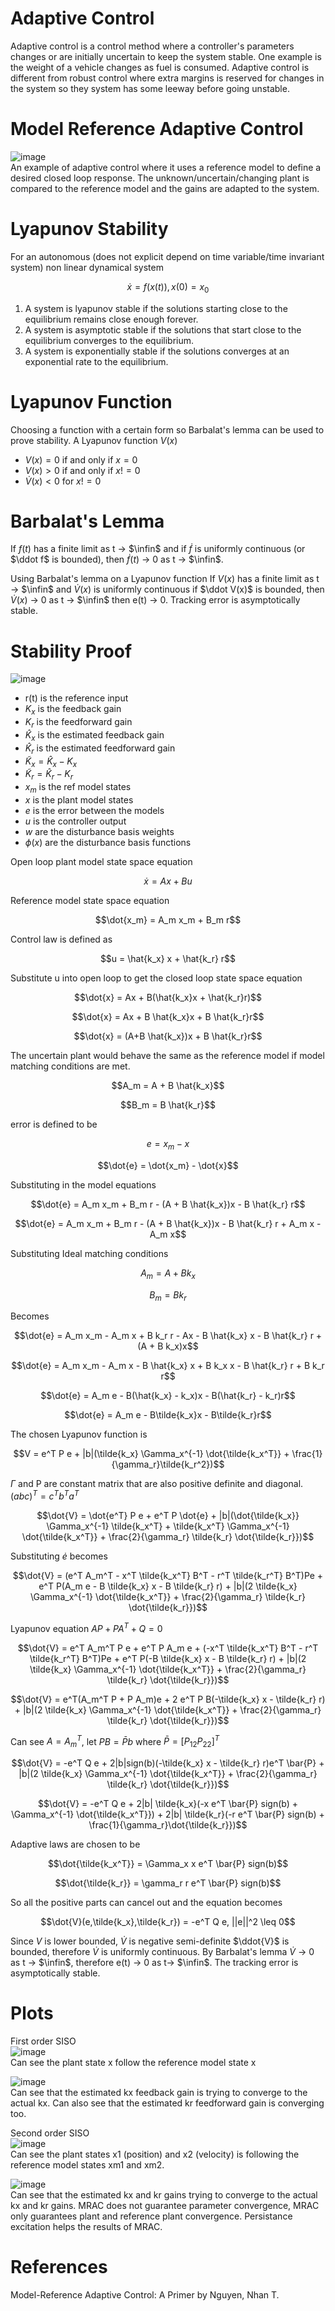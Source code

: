 # Adaptive Control
Adaptive control is a control method where a controller's parameters changes or are initially uncertain to keep the system stable. One example is the weight of a vehicle changes as fuel is consumed. Adaptive control is different from robust control where extra margins is reserved for changes in the system so they system has some leeway before going unstable.

# Model Reference Adaptive Control
![image](pics/direct-mrac-control-structure.png)\
An example of adaptive control where it uses a reference model to define a desired closed loop response. The unknown/uncertain/changing plant is compared to the reference model and the gains are adapted to the system.

# Lyapunov Stability
For an autonomous (does not explicit depend on time variable/time invariant system) non linear dynamical system

$$\dot x = f(x(t)), x(0) = x_0$$

1. A system is lyapunov stable if the solutions starting close to the equilibrium remains close enough forever.
2. A system is asymptotic stable if the solutions that start close to the equilibrium converges to the equilibrium.
3. A system is exponentially stable if the solutions converges at an exponential rate to the equilibrium.

# Lyapunov Function
Choosing a function with a certain form so Barbalat's lemma can be used to prove stability. A Lyapunov function $V(x)$ 

* $V(x) = 0$ if and only if $x = 0$
* $V(x) > 0$ if and only if $x != 0$
* $\dot V(x) < 0$ for $x != 0$

# Barbalat's Lemma
If $f(t)$ has a finite limit as t -> $\infin$ and if $\dot f$ is uniformly continuous (or $\ddot f$ is bounded), then $\dot f(t)$ -> 0 as t -> $\infin$.

Using Barbalat's lemma on a Lyapunov function
If $V(x)$ has a finite limit as t -> $\infin$ and $\dot V(x)$ is uniformly continuous if $\ddot V(x)$ is bounded, then $\dot V(x)$ -> 0 as t -> $\infin$ then e(t) -> 0. Tracking error is asymptotically stable.

# Stability Proof
![image](pics/direct-mrac-control-structure.png)

* r(t) is the reference input
* $K_x$ is the feedback gain
* $K_r$ is the feedforward gain
* $\hat K_x$ is the estimated feedback gain
* $\hat K_r$ is the estimated feedforward gain
* $\tilde K_x = \hat K_x - K_x$ 
* $\tilde K_r = \hat K_r - K_r$
* $x_m$ is the ref model states
* $x$ is the plant model states
* $e$ is the error between the models
* $u$ is the controller output
* $w$ are the disturbance basis weights
* $\phi(x)$ are the disturbance basis functions 

Open loop plant model state space equation

$$\dot{x} = A x + B u$$

Reference model state space equation

$$\dot{x_m} = A_m x_m + B_m r$$

Control law is defined as

$$u = \hat{k_x} x + \hat{k_r} r$$

Substitute u into open loop to get the closed loop state space equation 

$$\dot{x} = Ax + B(\hat{k_x}x + \hat{k_r}r)$$

$$\dot{x} = Ax + B \hat{k_x}x + B \hat{k_r}r$$

$$\dot{x} = (A+B \hat{k_x})x + B \hat{k_r}r$$

The uncertain plant would behave the same as the reference model if model matching conditions are met.

$$A_m = A + B \hat{k_x}$$

$$B_m = B \hat{k_r}$$

error is defined to be

$$e = x_m - x$$

$$\dot{e} = \dot{x_m} - \dot{x}$$

Substituting in the model equations

$$\dot{e} = A_m x_m + B_m r - (A + B \hat{k_x})x - B \hat{k_r} r$$

$$\dot{e} = A_m x_m + B_m r - (A + B \hat{k_x})x - B \hat{k_r} r + A_m x - A_m x$$

Substituting Ideal matching conditions

$$A_m = A + B k_x$$

$$B_m = B k_r$$

Becomes

$$\dot{e} = A_m x_m - A_m x + B k_r r - Ax - B \hat{k_x} x - B \hat{k_r} r + (A + B k_x)x$$

$$\dot{e} = A_m x_m - A_m x - B \hat{k_x} x + B k_x x - B \hat{k_r} r + B k_r r$$

$$\dot{e} = A_m e - B(\hat{k_x} - k_x)x - B(\hat{k_r} - k_r)r$$

$$\dot{e} = A_m e - B\tilde{k_x}x - B\tilde{k_r}r$$

The chosen Lyapunov function is

$$V = e^T P e + |b|(\tilde{k_x} \Gamma_x^{-1} \dot{\tilde{k_x^T}} + \frac{1}{\gamma_r}\tilde{k_r^2})$$

$\Gamma$ and P are constant matrix that are also positive definite and diagonal. $(abc)^T = c^T b^T a^T$

$$\dot{V} = \dot{e^T} P e + e^T P \dot{e} + |b|(\dot{\tilde{k_x}} \Gamma_x^{-1} \tilde{k_x^T} + \tilde{k_x^T} \Gamma_x^{-1} \dot{\tilde{k_x^T}} + \frac{2}{\gamma_r} \tilde{k_r} \dot{\tilde{k_r}})$$

Substituting $\dot e$ becomes

$$\dot{V} = (e^T A_m^T - x^T \tilde{k_x^T} B^T - r^T \tilde{k_r^T} B^T)Pe + e^T P(A_m e - B \tilde{k_x} x - B \tilde{k_r} r) + |b|(2 \tilde{k_x} \Gamma_x^{-1} \dot{\tilde{k_x^T}} + \frac{2}{\gamma_r} \tilde{k_r} \dot{\tilde{k_r}})$$

Lyapunov equation $AP + PA^T + Q = 0$

$$\dot{V} = e^T A_m^T P e + e^T P A_m e + (-x^T \tilde{k_x^T} B^T - r^T \tilde{k_r^T} B^T)Pe + e^T P(-B \tilde{k_x} x - B \tilde{k_r} r) + |b|(2 \tilde{k_x} \Gamma_x^{-1} \dot{\tilde{k_x^T}} + \frac{2}{\gamma_r} \tilde{k_r} \dot{\tilde{k_r}})$$

$$\dot{V} = e^T(A_m^T P + P A_m)e + 2 e^T P B(-\tilde{k_x} x - \tilde{k_r} r) + |b|(2 \tilde{k_x} \Gamma_x^{-1} \dot{\tilde{k_x^T}} + \frac{2}{\gamma_r} \tilde{k_r} \dot{\tilde{k_r}})$$

Can see $A = A_m^T$, let $PB = \bar{P}b$ where $\bar{P} = [P_{12} P_{22}]^T$

$$\dot{V} = -e^T Q e + 2|b|sign(b)(-\tilde{k_x} x - \tilde{k_r} r)e^T \bar{P} + |b|(2 \tilde{k_x} \Gamma_x^{-1} \dot{\tilde{k_x^T}} + \frac{2}{\gamma_r} \tilde{k_r} \dot{\tilde{k_r}})$$

$$\dot{V} = -e^T Q e + 2|b| \tilde{k_x}(-x e^T \bar{P} sign(b) + \Gamma_x^{-1} \dot{\tilde{k_x^T}}) + 2|b| \tilde{k_r}(-r e^T \bar{P} sign(b) + \frac{1}{\gamma_r}\dot{\tilde{k_r}})$$

Adaptive laws are chosen to be

$$\dot{\tilde{k_x^T}} = \Gamma_x x e^T \bar{P} sign(b)$$

$$\dot{\tilde{k_r}} = \gamma_r r e^T \bar{P} sign(b)$$

So all the positive parts can cancel out and the equation becomes

$$\dot{V}(e,\tilde{k_x},\tilde{k_r}) = -e^T Q e, ||e||^2 \leq 0$$

Since $V$ is lower bounded, $\dot{V}$ is negative semi-definite $\ddot{V}$ is bounded, therefore $\dot{V}$ is uniformly continuous. By Barbalat's lemma $\dot{V}$ -> 0 as t -> $\infin$, therefore e(t) -> 0 as t-> $\infin$. The tracking error is asymptotically stable.

# Plots
First order SISO\
![image](plots/1st_response.png)\
Can see the plant state x follow the reference model state x

![image](plots/1st_parameters.png)\
Can see that the estimated kx feedback gain is trying to converge to the actual kx. Can also see that the estimated kr feedforward gain is converging too. 

Second order SISO\
![image](plots/2nd_response.png)\
Can see the plant states x1 (position) and x2 (velocity) is following the reference model states xm1 and xm2.

![image](plots/2nd_parameters.png)\
Can see that the estimated kx and kr gains trying to converge to the actual kx and kr gains. MRAC does not guarantee parameter convergence, MRAC only guarantees plant and reference plant convergence. Persistance excitation helps the results of MRAC.

# References
Model-Reference Adaptive Control: A Primer by Nguyen, Nhan T.
